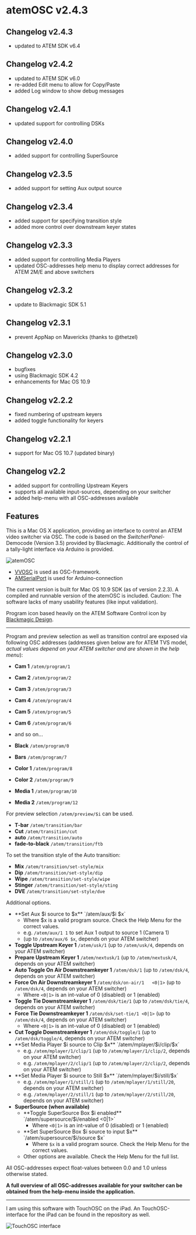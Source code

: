 # atemOSC v2.4.3

## Changelog v2.4.3
- updated to ATEM SDK v6.4

## Changelog v2.4.2
- updated to ATEM SDK v6.0
- re-added Edit menu to allow for Copy/Paste
- added Log window to show debug messages

## Changelog v2.4.1
- updated support for controlling DSKs

## Changelog v2.4.0
- added support for controlling SuperSource

## Changelog v2.3.5
- added support for setting Aux output source

## Changelog v2.3.4
- added support for specifying transition style
- added more control over downstream keyer states

## Changelog v2.3.3
- added support for controlling Media Players
- updated OSC-addresses help menu to display correct addresses for ATEM 2M/E and above switchers

## Changelog v2.3.2
- update to Blackmagic SDK 5.1

## Changelog v2.3.1
- prevent AppNap on Mavericks (thanks to @thetzel)

## Changelog v2.3.0
 - bugfixes
 - using Blackmagic SDK 4.2
 - enhancements for Mac OS 10.9

## Changelog v2.2.2
 - fixed numbering of upstream keyers
 - added toggle functionality for keyers
 
## Changelog v2.2.1
 - support for Mac OS 10.7 (updated binary)

## Changelog v2.2
 - added support for controlling Upstream Keyers
 - supports all available input-sources, depending on your switcher
 - added help-menu with all OSC-addresses available

## Features
This is a Mac OS X application, providing an interface to control an ATEM video switcher via OSC. 
The code is based on the *SwitcherPanel*-Democode (Version 3.5) provided by Blackmagic. 	Additionally the control of a tally-light interface via Arduino is provided.

![atemOSC](https://github.com/danielbuechele/atemOSC/raw/master/atemOSC.jpg)

- [VVOSC](http://code.google.com/p/vvopensource/) is used as OSC-framework.
- [AMSerialPort](https://github.com/smokyonion/AMSerialPort) is used for Arduino-connection

The current version is built for Mac OS 10.9 SDK (as of version 2.2.3). A compiled and runnable version of the atemOSC is included. Caution: The software lacks of many usability features (like input validation).

Program icon based heavily on the ATEM Software Control icon by [Blackmagic Design](http://www.blackmagicdesign.com).

----------

Program and preview selection as well as transition control are exposed via following OSC addresses (addresses given below are for ATEM TVS model, *actual values depend on your ATEM switcher and are shown in the help menu*):

 - **Cam 1** `/atem/program/1`
 - **Cam 2** `/atem/program/2`
 - **Cam 3** `/atem/program/3`
 - **Cam 4** `/atem/program/4`
 - **Cam 5** `/atem/program/5`
 - **Cam 6** `/atem/program/6`
 - and so on...
  
 - **Black** `/atem/program/0`
 - **Bars** `/atem/program/7`
 - **Color 1** `/atem/program/8`
 - **Color 2** `/atem/program/9`
 - **Media 1** `/atem/program/10`
 - **Media 2** `/atem/program/12`

For preview selection `/atem/preview/$i` can be used.

 - **T-bar** `/atem/transition/bar`
 - **Cut** `/atem/transition/cut`
 - **auto** `/atem/transition/auto`
 - **fade-to-black** `/atem/transition/ftb`

To set the transition style of the Auto transition:

 - **Mix** `/atem/transition/set-style/mix`
 - **Dip** `/atem/transition/set-style/dip`
 - **Wipe** `/atem/transition/set-style/wipe`
 - **Stinger** `/atem/transition/set-style/sting`
 - **DVE** `/atem/transition/set-style/dve`

Additional options.

 - **Set Aux $i source to $x** `/atem/aux/$i $x`
   - Where $x is a valid program source. Check the Help Menu for the correct values.
   - e.g. `/atem/aux/1 1` to set Aux 1 output to source 1 (Camera 1)
   - (up to `/atem/aux/6 $x`, depends on your ATEM switcher)
 - **Toggle Upstream Keyer 1** `/atem/usk/1` (up to `/atem/usk/4`, depends on your ATEM switcher)
 - **Prepare Upstream Keyer 1** `/atem/nextusk/1`  (up to `/atem/nextusk/4`, depends on your ATEM switcher)
 - **Auto Toggle On Air Downstreamkeyer 1** `/atem/dsk/1` (up to `/atem/dsk/4`, depends on your ATEM switcher)
 - **Force On Air Downstreamkeyer 1** `/atem/dsk/on-air/1	<0|1>` (up to `/atem/dsk/4`, depends on your ATEM switcher)
     - Where `<0|1>` is an int-value of 0 (disabled) or 1 (enabled)
 - **Toggle Tie Downstreamkeyer 1** `/atem/dsk/tie/1` (up to `/atem/dsk/tie/4`, depends on your ATEM switcher)
 - **Force Tie Downstreamkeyer 1** `/atem/dsk/set-tie/1	<0|1>` (up to `/atem/dsk/4`, depends on your ATEM switcher)
     - Where `<0|1>` is an int-value of 0 (disabled) or 1 (enabled)
 - **Cut Toggle Downstreamkeyer 1** `/atem/dsk/toggle/1` (up to `/atem/dsk/toggle/4`, depends on your ATEM switcher)
 - **Set Media Player $i source to Clip $x** `/atem/mplayer/$i/clip/$x`
   - e.g. `/atem/mplayer/1/clip/1` (up to `/atem/mplayer/1/clip/2`, depends on your ATEM switcher)
   - e.g. `/atem/mplayer/2/clip/1` (up to `/atem/mplayer/2/clip/2`, depends on your ATEM switcher)
 - **Set Media Player $i source to Still $x** `/atem/mplayer/$i/still/$x`
   - e.g. `/atem/mplayer/1/still/1` (up to `/atem/mplayer/1/still/20`, depends on your ATEM switcher)
   - e.g. `/atem/mplayer/2/still/1` (up to `/atem/mplayer/2/still/20`, depends on your ATEM switcher)
 - **SuperSource (when available)**
   - **Toggle SuperSource Box $i enabled** `/atem/supersource/$i/enabled <0|1>`
     - Where `<0|1>` is an int-value of 0 (disabled) or 1 (enabled)
   - **Set SuperSource Box $i source to input $x** `/atem/supersource/$i/source $x`
     - Where `$x` is a valid program source. Check the Help Menu for the correct values.
   - Other options are available. Check the Help Menu for the full list.
 
All OSC-addresses expect float-values between 0.0 and 1.0 unless otherwise stated.

**A full overview of all OSC-addresses available for your switcher can be obtained from the help-menu inside the application.**

----------

I am using this software with TouchOSC on the iPad. An TouchOSC-interface for the iPad can be found in the repository as well.

![TouchOSC interface](https://github.com/danielbuechele/atemOSC/raw/master/ipad-interface.png)
